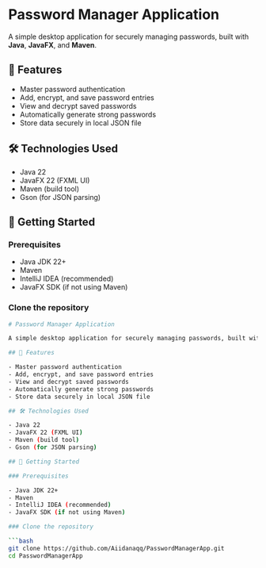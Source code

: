 # Password Manager Application

A simple desktop application for securely managing passwords, built with **Java**, **JavaFX**, and **Maven**.

## 📌 Features

- Master password authentication  
- Add, encrypt, and save password entries  
- View and decrypt saved passwords  
- Automatically generate strong passwords  
- Store data securely in local JSON file  

## 🛠 Technologies Used

- Java 22  
- JavaFX 22 (FXML UI)  
- Maven (build tool)  
- Gson (for JSON parsing)  

## 🚀 Getting Started

### Prerequisites

- Java JDK 22+
- Maven
- IntelliJ IDEA (recommended)
- JavaFX SDK (if not using Maven)

### Clone the repository

```bash
# Password Manager Application

A simple desktop application for securely managing passwords, built with **Java**, **JavaFX**, and **Maven**.

## 📌 Features

- Master password authentication  
- Add, encrypt, and save password entries  
- View and decrypt saved passwords  
- Automatically generate strong passwords  
- Store data securely in local JSON file  

## 🛠 Technologies Used

- Java 22  
- JavaFX 22 (FXML UI)  
- Maven (build tool)  
- Gson (for JSON parsing)  

## 🚀 Getting Started

### Prerequisites

- Java JDK 22+
- Maven
- IntelliJ IDEA (recommended)
- JavaFX SDK (if not using Maven)

### Clone the repository

```bash
git clone https://github.com/Aiidanaqq/PasswordManagerApp.git
cd PasswordManagerApp
